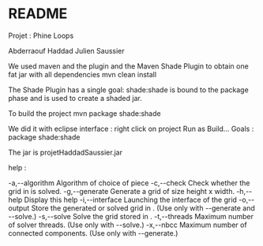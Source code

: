 # README 

Projet : Phine Loops

Abderraouf Haddad
Julien Saussier

We used maven and the plugin and the Maven Shade Plugin to obtain one fat jar with all dependencies
mvn clean install

The Shade Plugin has a single goal:
shade:shade is bound to the package phase and is used to create a shaded jar.

To build the project 
mvn package shade:shade

We did it with eclipse interface :
right click on project
Run as
Build...
Goals : package shade:shade

The jar is projetHaddadSaussier.jar

help :

 -a,--algorithm <arg>   Algorithm of choice of piece
 -c,--check <arg>       Check whether the grid in <arg> is solved.
 -g,--generate  <arg>   Generate a grid of size height x width.
 -h,--help              Display this help
 -i,--interface <arg>   Launching the interface of the <arg> grid
 -o,--output <arg>      Store the generated or solved grid in <arg>. (Use
                        only with --generate and --solve.)
 -s,--solve <arg>       Solve the grid stored in <arg>.
 -t,--threads <arg>     Maximum number of solver threads. (Use only with
                        --solve.)
 -x,--nbcc <arg>        Maximum number of connected components. (Use only
                        with --generate.)

